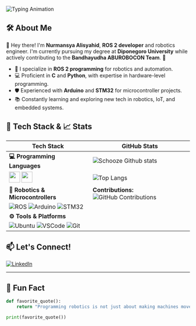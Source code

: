 ![Typing Animation](https://readme-typing-svg.herokuapp.com?font=Fira+Code&weight=600&size=24&pause=1000&color=00BFFF&width=435&lines=Schooze;ROS+2+Programmer;C+and+Python+Expert;Arduino+%26+STM32+Enthusiast;Open-source+Contributor;Automation+%26+Robotics+Fanatic!)

## 🛠️ About Me  
👋 Hey there! I'm **Nurmansya Alisyahid**, **ROS 2 developer** and robotics engineer. I'm currently pursuing my degree at **Diponegoro University** while actively contributing to the **Bandhayudha ABUROBOCON Team**. 🚀  
- 🤖 I specialize in **ROS 2 programming** for robotics and automation.  
- 💻 Proficient in **C** and **Python**, with expertise in hardware-level programming.  
- 🛡️ Experienced with **Arduino** and **STM32** for microcontroller projects.  
- 📚 Constantly learning and exploring new tech in robotics, IoT, and embedded systems.  


## 🧰 Tech Stack & 📈 Stats

| **Tech Stack**                                                                                          | **GitHub Stats**                                                                                                         |
|---------------------------------------------------------------------------------------------------------|-------------------------------------------------------------------------------------------------------------------------|
| **💻 Programming Languages**                                                                            | ![Schooze Github stats](https://github-readme-stats.vercel.app/api?username=Schooze&show_icons=true&theme=tokyonight)   |
| <img src='https://github.com/MarikIshtar007/MarikIshtar007/blob/master/images/c-original.svg' width='30'/> <img src='https://github.com/MarikIshtar007/MarikIshtar007/blob/master/images/python2.png' height='30'/> | ![Top Langs](https://github-readme-stats.vercel.app/api/top-langs/?username=Schooze&layout=compact&theme=tokyonight)    |
| **🤖 Robotics & Microcontrollers**                                                                      | **Contributions:** ![GitHub Contributions](https://github-readme-streak-stats.herokuapp.com/?user=Schooze&theme=tokyonight) |
| ![ROS](https://img.shields.io/badge/ROS2-22314E?style=flat&logo=ros&logoColor=white) ![Arduino](https://img.shields.io/badge/Arduino-00979D?style=flat&logo=arduino&logoColor=white) ![STM32](https://img.shields.io/badge/STM32-03234B?style=flat&logo=stmicroelectronics&logoColor=white) |                                                                                                                         |
| **⚙️ Tools & Platforms**                                                                                |                                                                                                                         |
| ![Ubuntu](https://img.shields.io/badge/Ubuntu-E95420?style=flat&logo=ubuntu&logoColor=white) ![VSCode](https://img.shields.io/badge/VS%20Code-007ACC?style=flat&logo=visual-studio-code&logoColor=white) ![Git](https://img.shields.io/badge/Git-F05032?style=flat&logo=git&logoColor=white) |                                                                                                                         |


## 📫 Let's Connect!  

[![LinkedIn](https://img.shields.io/badge/LinkedIn-blue?style=flat&logo=linkedin&logoColor=white)](https://www.linkedin.com/in/nurmansya-alisyahid/)

---

## 🤖 Fun Fact  

```python
def favorite_quote():
    return "Programming robotics is not just about making machines move; it's about giving them a purpose."

print(favorite_quote())
